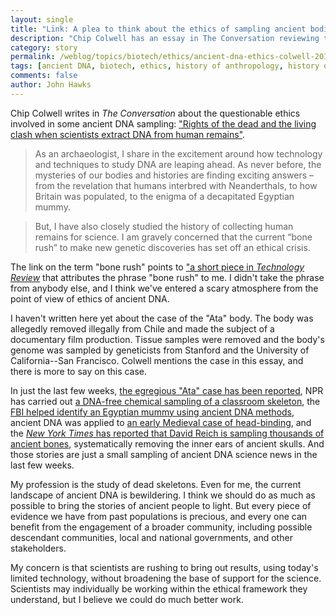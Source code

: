 ```yaml
---
layout: single
title: "Link: A plea to think about the ethics of sampling ancient bodies"
description: "Chip Colwell has an essay in The Conversation reviewing the checkered history of scientific bone collecting and reflecting on some recent ethically shaded cases."
category: story
permalink: /weblog/topics/biotech/ethics/ancient-dna-ethics-colwell-2018.html
tags: [ancient DNA, biotech, ethics, history of anthropology, history of genetics]
comments: false
author: John Hawks
---
```


Chip Colwell writes in <em>The Conversation</em> about the questionable ethics involved in some ancient DNA sampling: <a href="https://theconversation.com/rights-of-the-dead-and-the-living-clash-when-scientists-extract-dna-from-human-remains-94284">"Rights of the dead and the living clash when scientists extract DNA from human remains"</a>.

<blockquote>As an archaeologist, I share in the excitement around how technology and techniques to study DNA are leaping ahead. As never before, the mysteries of our bodies and histories are finding exciting answers – from the revelation that humans interbred with Neanderthals, to how Britain was populated, to the enigma of a decapitated Egyptian mummy.</blockquote>

<blockquote>But, I have also closely studied the history of collecting human remains for science. I am gravely concerned that the current “bone rush” to make new genetic discoveries has set off an ethical crisis.</blockquote>

The link on the term "bone rush" points to <a href="https://www.technologyreview.com/the-download/610597/industrialization-of-ancient-dna-search-sets-off-a-bone-rush/">"a short piece in <em>Technology Review</em></a> that attributes the phrase "bone rush" to me. I didn't take the phrase from anybody else, and I think we've entered a scary atmosphere from the point of view of ethics of ancient DNA.

I haven't written here yet about the case of the "Ata" body. The body was allegedly removed illegally from Chile and made the subject of a documentary film production. Tissue samples were removed and the body's genome was sampled by geneticists from Stanford and the University of California--San Francisco. Colwell mentions the case in this essay, and there is more to say on this case.

In just the last few weeks, <a href="https://www.nytimes.com/2018/03/28/science/atacama-mummy-chile.html">the egregious "Ata" case has been reported</a>, NPR has carried out <a href="https://www.facebook.com/nprskunkbear/videos/325351584536648/">a DNA-free chemical sampling of a classroom skeleton</a>, the <a href="https://www.smithsonianmag.com/smart-news/how-fbi-helped-museum-learn-identify-4000-year-old-severed-head-180968674/">FBI helped identify an Egyptian mummy using ancient DNA methods</a>, ancient DNA was applied to <a href="https://news.nationalgeographic.com/2018/03/barbarian-huns-dna-germany-migration-antiquity-skull/">an early Medieval case of head-binding</a>, and the <a href="https://www.nytimes.com/2018/03/20/science/david-reich-human-migrations.html"><em>New York Times</em> has reported that David Reich is sampling thousands of ancient bones</a>, systematically removing the inner ears of ancient skulls. And those stories are just a small sampling of ancient DNA science news in the last few weeks.

My profession is the study of dead skeletons. Even for me, the current landscape of ancient DNA is bewildering. I think we should do as much as possible to bring the stories of ancient people to light. But every piece of evidence we have from past populations is precious, and every one can benefit from the engagement of a broader community, including possible descendant communities, local and national governments, and other stakeholders.

My concern is that scientists are rushing to bring out results, using today's limited technology, without broadening the base of support for the science. Scientists may individually be working within the ethical framework they understand, but I believe we could do much better work.

